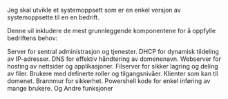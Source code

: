 
Jeg skal utvikle et systemoppsett som er en enkel versjon av systemoppsette til en en bedrift.

Denne vil inkludere de mest grunnleggende komponentene for å oppfylle bedriftens behov:

Server for sentral administrasjon og tjenester.
DHCP for dynamisk tildeling av IP-adresser.
DNS for effektiv håndtering av domenenavn.
Webserver for hosting av nettsider og applikasjoner.
Filserver for sikker lagring og deling av filer.
Brukere med definerte roller og tilgangsnivåer.
Klienter som kan til domenet.
Brannmur for sikkerhet.
Powershell kode for enkel inføring av mange brukere.
Og Andre funksjoner 
